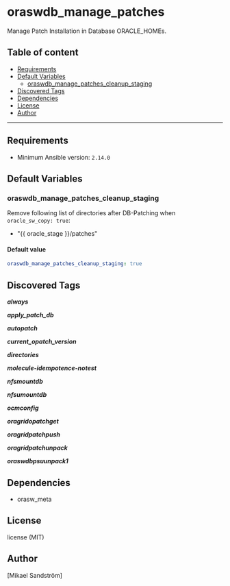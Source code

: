 # oraswdb_manage_patches

Manage Patch Installation in Database ORACLE_HOMEs.

## Table of content

- [Requirements](#requirements)
- [Default Variables](#default-variables)
  - [oraswdb_manage_patches_cleanup_staging](#oraswdb_manage_patches_cleanup_staging)
- [Discovered Tags](#discovered-tags)
- [Dependencies](#dependencies)
- [License](#license)
- [Author](#author)

---

## Requirements

- Minimum Ansible version: `2.14.0`


## Default Variables

### oraswdb_manage_patches_cleanup_staging

Remove following list of directories after DB-Patching when `oracle_sw_copy: true`:

- "{{ oracle_stage }}/patches"

#### Default value

```YAML
oraswdb_manage_patches_cleanup_staging: true
```

## Discovered Tags

**_always_**

**_apply_patch_db_**

**_autopatch_**

**_current_opatch_version_**

**_directories_**

**_molecule-idempotence-notest_**

**_nfsmountdb_**

**_nfsumountdb_**

**_ocmconfig_**

**_oragridopatchget_**

**_oragridpatchpush_**

**_oragridpatchunpack_**

**_oraswdbpsuunpack1_**


## Dependencies

- orasw_meta

## License

license (MIT)

## Author

[Mikael Sandström]
